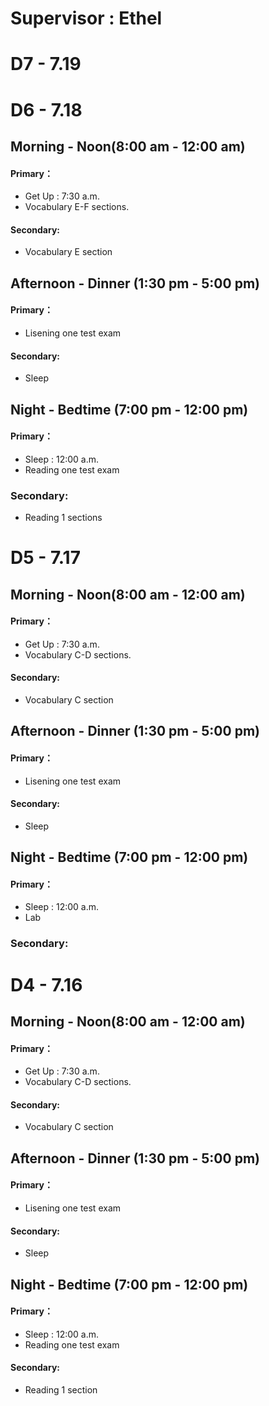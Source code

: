 #  **Supervisor : Ethel**

# D7 - 7.19



# D6 - 7.18
## Morning - Noon(8:00 am - 12:00 am)
#### Primary：
- Get Up : 7:30 a.m.
- Vocabulary E-F sections.
#### Secondary:
- Vocabulary E section
## Afternoon - Dinner (1:30 pm - 5:00 pm)
#### Primary：
- Lisening one test exam
#### Secondary:
- Sleep
## Night - Bedtime (7:00 pm - 12:00 pm)
#### Primary：
- Sleep : 12:00 a.m.
- Reading one test exam
### Secondary:
- Reading 1 sections

# D5 - 7.17
## Morning - Noon(8:00 am - 12:00 am)
#### Primary：
- Get Up : 7:30 a.m.
- Vocabulary C-D sections.
#### Secondary:
- Vocabulary C section
## Afternoon - Dinner (1:30 pm - 5:00 pm)
#### Primary：
- Lisening one test exam
#### Secondary:
- Sleep
## Night - Bedtime (7:00 pm - 12:00 pm)
#### Primary：
- Sleep : 12:00 a.m.
- Lab
### Secondary:
# D4 - 7.16
## Morning - Noon(8:00 am - 12:00 am)
#### Primary：
- Get Up : 7:30 a.m.
- Vocabulary  C-D sections.
#### Secondary:
- Vocabulary C section
## Afternoon - Dinner (1:30 pm - 5:00 pm)
#### Primary：
- Lisening one test exam
#### Secondary:
- Sleep
## Night - Bedtime (7:00 pm - 12:00 pm)
#### Primary：
- Sleep : 12:00 a.m.
- Reading one test exam
#### Secondary:
- Reading 1 section

